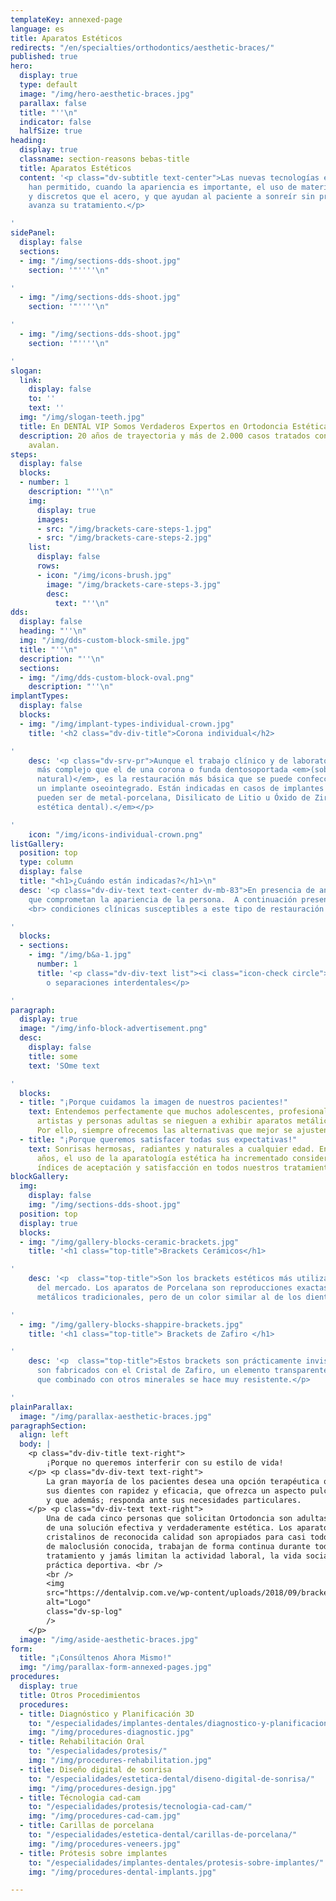 ```yaml
---
templateKey: annexed-page
language: es
title: Aparatos Estéticos
redirects: "/en/specialties/orthodontics/aesthetic-braces/"
published: true
hero:
  display: true
  type: default
  image: "/img/hero-aesthetic-braces.jpg"
  parallax: false
  title: "''\n"
  indicator: false
  halfSize: true
heading:
  display: true
  classname: section-reasons bebas-title
  title: Aparatos Estéticos
  content: '<p class="dv-subtitle text-center">Las nuevas tecnologías en Ortodoncia
    han permitido, cuando la apariencia es importante, el uso de materiales más cómodos
    y discretos que el acero, y que ayudan al paciente a sonreír sin problemas mientras
    avanza su tratamiento.</p>

'
sidePanel:
  display: false
  sections:
  - img: "/img/sections-dds-shoot.jpg"
    section: '"''''\n"

'
  - img: "/img/sections-dds-shoot.jpg"
    section: '"''''\n"

'
  - img: "/img/sections-dds-shoot.jpg"
    section: '"''''\n"

'
slogan:
  link:
    display: false
    to: ''
    text: ''
  img: "/img/slogan-teeth.jpg"
  title: En DENTAL VIP Somos Verdaderos Expertos en Ortodoncia Estética
  description: 20 años de trayectoria y más de 2.000 casos tratados con éxito nos
    avalan.
steps:
  display: false
  blocks:
  - number: 1
    description: "''\n"
    img:
      display: true
      images:
      - src: "/img/brackets-care-steps-1.jpg"
      - src: "/img/brackets-care-steps-2.jpg"
    list:
      display: false
      rows:
      - icon: "/img/icons-brush.jpg"
        image: "/img/brackets-care-steps-3.jpg"
        desc:
          text: "''\n"
dds:
  display: false
  heading: "''\n"
  img: "/img/dds-custom-block-smile.jpg"
  title: "''\n"
  description: "''\n"
  sections:
  - img: "/img/dds-custom-block-oval.png"
    description: "''\n"
implantTypes:
  display: false
  blocks:
  - img: "/img/implant-types-individual-crown.jpg"
    title: '<h2 class="dv-div-title">Corona individual</h2>

'
    desc: '<p class="dv-srv-pr">Aunque el trabajo clínico y de laboratorio es mucho
      más complejo que el de una corona o funda dentosoportada <em>(sobre un diente
      natural)</em>, es la restauración más básica que se puede confeccionar sobre
      un implante oseointegrado. Están indicadas en casos de implantes unitarios y
      pueden ser de metal-porcelana, Disilicato de Litio u Óxido de Zirconio <em>(alta
      estética dental).</em></p>

'
    icon: "/img/icons-individual-crown.png"
listGallery:
  position: top
  type: column
  display: false
  title: "<h1>¿Cuándo están indicadas?</h1>\n"
  desc: '<p class="dv-div-text text-center dv-mb-83">En presencia de anomalías estéticas
    que comprometan la apariencia de la persona.  A continuación presentamos diversas
    <br> condiciones clínicas susceptibles a este tipo de restauración dental:</p>

'
  blocks:
  - sections:
    - img: "/img/b&a-1.jpg"
      number: 1
      title: '<p class="dv-div-text list"><i class="icon-check circle"></i>Diastemas
        o separaciones interdentales</p>

'
paragraph:
  display: true
  image: "/img/info-block-advertisement.png"
  desc:
    display: false
    title: some
    text: 'SOme text

'
  blocks:
  - title: "¡Porque cuidamos la imagen de nuestros pacientes!"
    text: Entendemos perfectamente que muchos adolescentes, profesionales, modelos,
      artistas y personas adultas se nieguen a exhibir aparatos metálicos en su dentadura.
      Por ello, siempre ofrecemos las alternativas que mejor se ajusten a sus necesidades.
  - title: "¡Porque queremos satisfacer todas sus expectativas!"
    text: Sonrisas hermosas, radiantes y naturales a cualquier edad. En los últimos
      años, el uso de la aparatología estética ha incrementado considerablemente los
      índices de aceptación y satisfacción en todos nuestros tratamientos de Ortodoncia.
blockGallery:
  img:
    display: false
    img: "/img/sections-dds-shoot.jpg"
  position: top
  display: true
  blocks:
  - img: "/img/gallery-blocks-ceramic-brackets.jpg"
    title: '<h1 class="top-title">Brackets Cerámicos</h1>

'
    desc: '<p  class="top-title">Son los brackets estéticos más utilizados y económicos
      del mercado. Los aparatos de Porcelana son reproducciones exactas de los brackets
      metálicos tradicionales, pero de un color similar al de los dientes. </p>

'
  - img: "/img/gallery-blocks-shappire-brackets.jpg"
    title: '<h1 class="top-title"> Brackets de Zafiro </h1>

'
    desc: '<p  class="top-title">Estos brackets son prácticamente invisibles, ya que
      son fabricados con el Cristal de Zafiro, un elemento transparente y brillante
      que combinado con otros minerales se hace muy resistente.</p>

'
plainParallax:
  image: "/img/parallax-aesthetic-braces.jpg"
paragraphSection:
  align: left
  body: |
    <p class="dv-div-title text-right">
        ¡Porque no queremos interferir con su estilo de vida!
    </p> <p class="dv-div-text text-right">
        La gran mayoría de los pacientes desea una opción terapéutica que enderece
        sus dientes con rapidez y eficacia, que ofrezca un aspecto pulcro y hermoso,
        y que además; responda ante sus necesidades particulares.
    </p> <p class="dv-div-text text-right">
        Una de cada cinco personas que solicitan Ortodoncia son adultas y requieren
        de una solución efectiva y verdaderamente estética. Los aparatos cerámicos y
        cristalinos de reconocida calidad son apropiados para casi todos los tipos
        de maloclusión conocida, trabajan de forma continua durante todo el
        tratamiento y jamás limitan la actividad laboral, la vida social o la
        práctica deportiva. <br />
        <br />
        <img
        src="https://dentalvip.com.ve/wp-content/uploads/2018/09/bracketsusa.jpg"
        alt="Logo"
        class="dv-sp-log"
        />
    </p>
  image: "/img/aside-aesthetic-braces.jpg"
form:
  title: "¡Consúltenos Ahora Mismo!"
  img: "/img/parallax-form-annexed-pages.jpg"
procedures:
  display: true
  title: Otros Procedimientos
  procedures:
  - title: Diagnóstico y Planificación 3D
    to: "/especialidades/implantes-dentales/diagnostico-y-planificacion-3d/"
    img: "/img/procedures-diagnostic.jpg"
  - title: Rehabilitación Oral
    to: "/especialidades/protesis/"
    img: "/img/procedures-rehabilitation.jpg"
  - title: Diseño digital de sonrisa
    to: "/especialidades/estetica-dental/diseno-digital-de-sonrisa/"
    img: "/img/procedures-design.jpg"
  - title: Técnologia cad-cam
    to: "/especialidades/protesis/tecnologia-cad-cam/"
    img: "/img/procedures-cad-cam.jpg"
  - title: Carillas de porcelana
    to: "/especialidades/estetica-dental/carillas-de-porcelana/"
    img: "/img/procedures-veneers.jpg"
  - title: Prótesis sobre implantes
    to: "/especialidades/implantes-dentales/protesis-sobre-implantes/"
    img: "/img/procedures-dental-implants.jpg"

---
```

